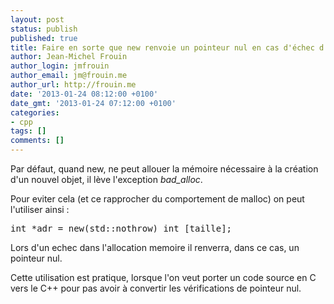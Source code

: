 ```yaml
---
layout: post
status: publish
published: true
title: Faire en sorte que new renvoie un pointeur nul en cas d'échec d'allocation
author: Jean-Michel Frouin
author_login: jmfrouin
author_email: jm@frouin.me
author_url: http://frouin.me
date: '2013-01-24 08:12:00 +0100'
date_gmt: '2013-01-24 07:12:00 +0100'
categories:
- cpp
tags: []
comments: []
---
```

<p>Par défaut, quand new, ne peut allouer la mémoire nécessaire à la création d'un nouvel objet, il lève l'exception <em>bad_alloc</em>.</p>
<!--more-->
<p>Pour eviter cela (et ce rapprocher du comportement de malloc) on peut l'utiliser ainsi :</p>
<pre class="brush:cpp">int *adr = new(std::nothrow) int [taille];</pre>
<p>Lors d'un echec dans l'allocation memoire il renverra, dans ce cas, un pointeur nul.</p>
<p>Cette utilisation est pratique, lorsque l'on veut porter un code source en C vers le C++ pour pas avoir à convertir les vérifications de pointeur nul.</p>
<!-- Matomo -->
<script type="text/javascript">
  var _paq = window._paq || [];
  /* tracker methods like "setCustomDimension" should be called before "trackPageView" */
  _paq.push(['trackPageView']);
  _paq.push(['enableLinkTracking']);
  (function() {
    var u="//stats.frouin.me/";
    _paq.push(['setTrackerUrl', u+'matomo.php']);
    _paq.push(['setSiteId', '1']);
    var d=document, g=d.createElement('script'), s=d.getElementsByTagName('script')[0];
    g.type='text/javascript'; g.async=true; g.defer=true; g.src=u+'matomo.js'; s.parentNode.insertBefore(g,s);
  })();
</script>
<!-- End Matomo Code -->
